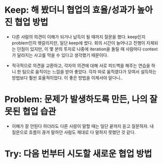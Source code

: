 # Keep: 해 봤더니 협업의 효율/성과가 높아진 협업 방법

- 다른 사람의 의견이 이해가 되거나 납득이 될 때까지 질문을 했다. keep인지 problem인지 헷갈리지만, 일단 keep에 썼다. 회의 시간이 늘어나고 진행이 지체되는 단점이 있지만, 이 몇 분의 투자로 나중에 iteration을 돌릴 때 사람마다 context가 달라지는 사고를 막을 수 있다고 생각했기 때문이다.

- 적극적으로 의견을 교환하고, 각자의 의견에 대해 서로 피드백을 해주는 연습을 하니 한 팀으로 움직이는 느낌을 받아 좋았다. 각자 따로 움직였다가 모여서 설득하는 방법보다 훨씬 효율적이었다. 이 좋은 방법을 이제서야 알다니.. 

# Problem: 문제가 발생하도록 만든, 나의 잘못된 협업 습관

- 이해가 잘 안된다 하더라도 다른 사람이 말할 때는 일단 끝까지 듣고 질문하자. 내 질문으로 흐름이 끊겨 말하던 사람도 제대로 다 말하지 못했던 것 같다.

# Try: 다음 번부터 시도할 새로운 협업 방법
